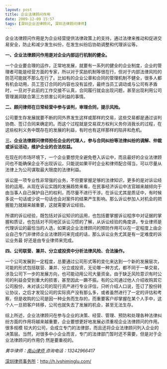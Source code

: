 ```yaml
---
layout: post
title: 企业法律顾问作用
date: 2009-12-09 15:57
tags: [深圳企业法律顾问, 深圳法律顾问律师]
---
```

企业法律顾问作用是为企业经营提供法律政策上的支持，通过法律来推动和促进交易安全，防止和减少发生纠份，在发生纠纷后协助调整和代理诉讼等。

<strong>一、企业法律顾问作用是对企业内部运行机制的健全。</strong>

一个企业要合理的运作，正常地发展，就要有一系列的健全的企业制度，企业的管理者可能是经营方面的专家，所以对于奖励机制等很在行，但对于内部法律风险的 防范可能就不那么在行了。比如有的企业公章和合同的管理机制不健全，很多人都有机会动用，员工签订合同的内容也没有监控，最终当员工调动或与公司有矛盾 时，一旦对于此前的工作交接不认真，合同履行就会出现问题，甚至出现利用公司管理漏洞联合第三方损害公司利益的事情。

<strong>二、顾问律师在日常经营中参与谈判，审理合同，提示风险。</strong>

公司要生存发展就要不断的同外界发生这样或那样的交易，这些交易都是通过谈判协商、签订合同来确定的。而这个过程就是交易双方权利义务你消我长的过程，在这些权利义务中既存在的发展的利益，有时也有这样那样的陷井和危机。

<strong>三、企业法律顾问律师担任企业的代理人，参与合同纠纷等法律纠纷的调解、仲裁或诉讼活动，维护企业的合法权益。</strong>

在现在的市场环境下，一个企业要想完全避免卷入诉讼中，而且最好的企业法律顾问也不能确保企业不出现诉讼，只能说如果平时企业和律师配合得当，可以尽量从法律上为公司谋取最大限度的法律利益。

诉讼是一项专业性非常强的业务，不但要掌握足够的法律知识，更多的是对诉讼经验的运用。从现在诉讼实践的发展趋势来看，在民事经济诉讼中法官越来越倾向于 由当事人自己保护自己的权利，而尽量不进行干涉。在诉讼尤其是质证中，有时候多说一句话或少说一句话也会对案件的结果产生影响。那么诉讼参加人对机会的把 握能力就越来越重要，这就需要诉讼经验。

所谓的诉讼经验，既包括对诉讼知识的运用，也包括要掌握诉讼程序中对证据的掌握和质证，也包括对不同地区诉讼习惯的了解，从诉讼经验的角度讲，专业律师是 代理诉讼的最恰当的人选，如果说企业法律顾问的预防作用可以在一定程度上由企业自己专门非律师企业法律顾问来完成的话，那么诉讼业务尤其是有一定难度的诉讼业务最 好还是由专业律师来完成。

<strong>四、公司联营、兼并、分立或投资中分析法律风险、合法操作。</strong>

一个公司发展到一定程度，总要通过公司形式等的变化来达到一个新的发展层次，可能的形式包括联营、兼并、分立或投资，无论哪一种方式，都不同于一单交易， 涉及公司下一步的发展方向，也可能动用公司大量资金。由于缺乏风险意识有时公司的利益会受到重大的损害，甚至因此一蹶不振。有的公司通过他人介绍收购其它 公司股份，未对该公司的现行资产进行专业评估，只听介绍人口说，签订了股份转让协议，之后才发现公司的实际资产没有那么多，或者虽然进行了一定的评估和考 察，但是收购的公司是因一种业务而生存的，而重要客户却掌握在某个人手中，这个人一旦把客户转移，公司也就失去了发展的机会，甚至无法生存。

综上所述，企业法律顾问在参与企业的决策、经营、管理、预防和处理各种法律纠纷方面的作用将越来越重要，企业要想更好地发展必须重视企业法律顾问的作用。很多规模 较大的公司，会成立专门的法律部，而且还将企业法律顾问列入企业的决策层。当然，对很多中小企业而言，专门的法律部门暂时还不需要，但是对于企业法律顾问的作用仍 然是要重视的。

<em>黄华律师：</em><a title="南山律师" href="http://h.lvshiminglu.com/" target="_self"><em>南山律师
</em></a><em>咨询电话：13242966417</em>

<a href="http://h.lvshiminglu.com/">深圳律师事务所</a>：<a href="http://h.lvshiminglu.com/">http://h.lvshiminglu.com/</a>


